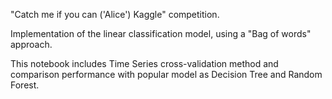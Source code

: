 "Catch me if you can ('Alice') Kaggle" competition.
 
Implementation of the linear classification model, using a "Bag of words" approach.
 
This notebook includes Time Series cross-validation method and comparison performance with popular model as Decision Tree and Random Forest.
